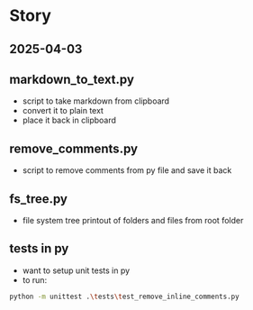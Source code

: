 # Story

**2025-04-03**
---

## markdown_to_text.py

- script to take markdown from clipboard
- convert it to plain text
- place it back in clipboard

## remove_comments.py

- script to remove comments from py file and save it back

## fs_tree.py

- file system tree printout of folders and files from root folder

## tests in py

- want to setup unit tests in py
- to run:
```sh
python -m unittest .\tests\test_remove_inline_comments.py
```